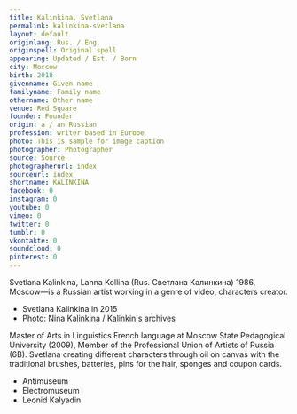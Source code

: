 ```yaml
---
title: Kalinkina, Svetlana
permalink: kalinkina-svetlana
layout: default
originlang: Rus. / Eng.
originspell: Original spell
appearing: Updated / Est. / Born
city: Moscow
birth: 2018
givenname: Given name
familyname: Family name
othername: Other name
venue: Red Square
founder: Founder
origin: a / an Russian
profession: writer based in Europe
photo: This is sample for image caption
photographer: Photographer
source: Source
photographerurl: index
sourceurl: index
shortname: KALINKINA
facebook: 0
instagram: 0
youtube: 0
vimeo: 0
twitter: 0
tumblr: 0
vkontakte: 0
soundcloud: 0
pinterest: 0
---
```


Svetlana Kalinkina, Lanna Kollina (Rus. Светлана Калинкина) 1986, Moscow—is a Russian artist working in a genre of video, characters creator.

+ Svetlana Kalinkina in 2015
+ Photo: Nina Kalinkina / Kalinkin's archives

Master of Arts in Linguistics French language at Moscow State Pedagogical University (2009), Member of the Professional Union of Artists of Russia (6B). Svetlana creating different characters through oil on canvas with the traditional brushes, batteries, pins for the hair, sponges and coupon cards.

+ Antimuseum
+ Electromuseum
+ Leonid Kalyadin
